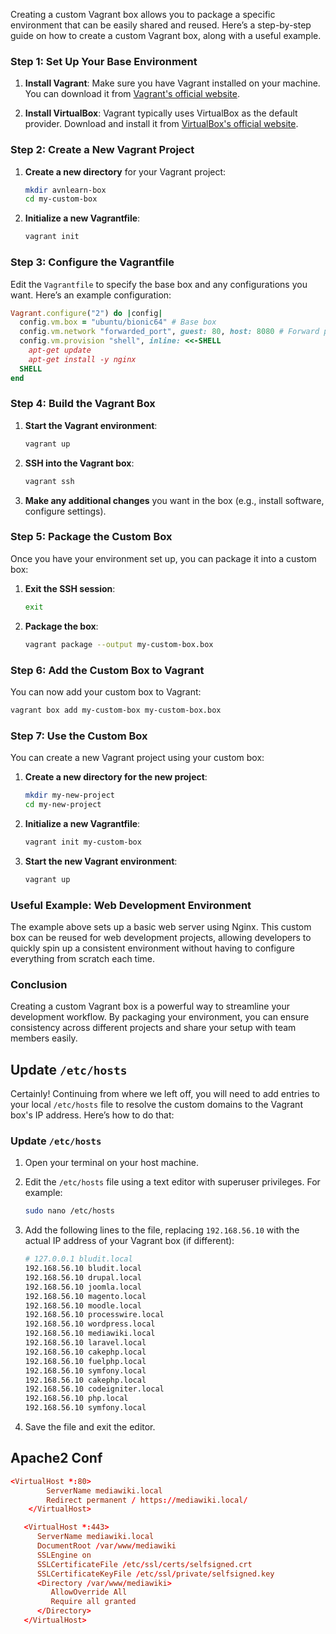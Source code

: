 Creating a custom Vagrant box allows you to package a specific environment that can be easily shared and reused. Here’s a step-by-step guide on how to create a custom Vagrant box, along with a useful example.

### Step 1: Set Up Your Base Environment

1. **Install Vagrant**: Make sure you have Vagrant installed on your machine. You can download it from [Vagrant's official website](https://www.vagrantup.com/downloads).

2. **Install VirtualBox**: Vagrant typically uses VirtualBox as the default provider. Download and install it from [VirtualBox's official website](https://www.virtualbox.org/).

### Step 2: Create a New Vagrant Project

1. **Create a new directory** for your Vagrant project:

   ```bash
   mkdir avnlearn-box
   cd my-custom-box
   ```

2. **Initialize a new Vagrantfile**:
   ```bash
   vagrant init
   ```

### Step 3: Configure the Vagrantfile

Edit the `Vagrantfile` to specify the base box and any configurations you want. Here’s an example configuration:

```ruby
Vagrant.configure("2") do |config|
  config.vm.box = "ubuntu/bionic64" # Base box
  config.vm.network "forwarded_port", guest: 80, host: 8080 # Forward port 80 to 8080
  config.vm.provision "shell", inline: <<-SHELL
    apt-get update
    apt-get install -y nginx
  SHELL
end
```

### Step 4: Build the Vagrant Box

1. **Start the Vagrant environment**:

   ```bash
   vagrant up
   ```

2. **SSH into the Vagrant box**:

   ```bash
   vagrant ssh
   ```

3. **Make any additional changes** you want in the box (e.g., install software, configure settings).

### Step 5: Package the Custom Box

Once you have your environment set up, you can package it into a custom box:

1. **Exit the SSH session**:

   ```bash
   exit
   ```

2. **Package the box**:
   ```bash
   vagrant package --output my-custom-box.box
   ```

### Step 6: Add the Custom Box to Vagrant

You can now add your custom box to Vagrant:

```bash
vagrant box add my-custom-box my-custom-box.box
```

### Step 7: Use the Custom Box

You can create a new Vagrant project using your custom box:

1. **Create a new directory for the new project**:

   ```bash
   mkdir my-new-project
   cd my-new-project
   ```

2. **Initialize a new Vagrantfile**:

   ```bash
   vagrant init my-custom-box
   ```

3. **Start the new Vagrant environment**:
   ```bash
   vagrant up
   ```

### Useful Example: Web Development Environment

The example above sets up a basic web server using Nginx. This custom box can be reused for web development projects, allowing developers to quickly spin up a consistent environment without having to configure everything from scratch each time.

### Conclusion

Creating a custom Vagrant box is a powerful way to streamline your development workflow. By packaging your environment, you can ensure consistency across different projects and share your setup with team members easily.

## Update `/etc/hosts`

Certainly! Continuing from where we left off, you will need to add entries to your local `/etc/hosts` file to resolve the custom domains to the Vagrant box's IP address. Here’s how to do that:

### Update `/etc/hosts`

1. Open your terminal on your host machine.
2. Edit the `/etc/hosts` file using a text editor with superuser privileges. For example:
   ```bash
   sudo nano /etc/hosts
   ```
3. Add the following lines to the file, replacing `192.168.56.10` with the actual IP address of your Vagrant box (if different):

   ```bash
   # 127.0.0.1 bludit.local
   192.168.56.10 bludit.local
   192.168.56.10 drupal.local
   192.168.56.10 joomla.local
   192.168.56.10 magento.local
   192.168.56.10 moodle.local
   192.168.56.10 processwire.local
   192.168.56.10 wordpress.local
   192.168.56.10 mediawiki.local
   192.168.56.10 laravel.local
   192.168.56.10 cakephp.local
   192.168.56.10 fuelphp.local
   192.168.56.10 symfony.local
   192.168.56.10 cakephp.local
   192.168.56.10 codeigniter.local
   192.168.56.10 php.local
   192.168.56.10 symfony.local
   ```


4. Save the file and exit the editor.

## Apache2 Conf

```conf
<VirtualHost *:80>
        ServerName mediawiki.local
        Redirect permanent / https://mediawiki.local/
    </VirtualHost>

   <VirtualHost *:443>
      ServerName mediawiki.local
      DocumentRoot /var/www/mediawiki
      SSLEngine on
      SSLCertificateFile /etc/ssl/certs/selfsigned.crt
      SSLCertificateKeyFile /etc/ssl/private/selfsigned.key
      <Directory /var/www/mediawiki>
         AllowOverride All
         Require all granted
      </Directory>
   </VirtualHost>
```

